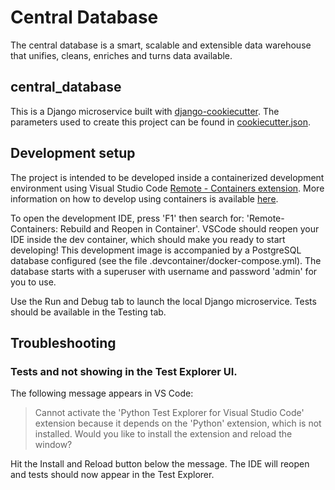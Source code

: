 # Central Database

The central database is a smart, scalable and extensible data warehouse that unifies, cleans, enriches and turns data available.

## central_database

This is a Django microservice built with [django-cookiecutter](https://cookiecutter-django.readthedocs.io/en/latest/index.html).
The parameters used to create this project can be found in [cookiecutter.json](cookiecutter.json).

## Development setup

The project is intended to be developed inside a containerized development environment using Visual Studio Code [Remote - Containers extension](https://code.visualstudio.com/docs/remote/containers). More information on how to develop using containers is available [here](https://www.youtube.com/watch?v=KFyRLxiRKAc).

To open the development IDE, press 'F1' then search for: 'Remote-Containers: Rebuild and Reopen in Container'.
VSCode should reopen your IDE inside the dev container, which should make you ready to start developing! This development image is accompanied by a PostgreSQL database configured (see the file .devcontainer/docker-compose.yml). The database starts with a superuser with username and password 'admin' for you to use.

Use the Run and Debug tab to launch the local Django microservice. Tests should be available in the Testing tab.

## Troubleshooting

### Tests and not showing in the Test Explorer UI.
The following message appears in VS Code:
>Cannot activate the 'Python Test Explorer for Visual Studio Code' extension because it depends on the 'Python' extension, which is not installed. Would you like to install the extension and reload the window?

Hit the Install and Reload button below the message. The IDE will reopen and tests should now appear in the Test Explorer.
